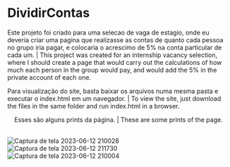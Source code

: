 # DividirContas
Este projeto foi criado para uma selecao de vaga de estagio, onde eu deveria criar uma pagina que realizasse as contas de quanto cada pessoa no grupo iria pagar, e colocaria o acrescimo de 5% na conta particular de cada um. | This project was created for an internship vacancy selection, where I should create a page that would carry out the calculations of how much each person in the group would pay, and would add the 5% in the private account of each one.

Para visualização do site, basta baixar os arquivos numa mesma pasta e executar o index.html em um navegador. | To view the site, just download the files in the same folder and run index.html in a browser.
<div align="center">
Esses são alguns prints da página. | These are some prints of the page.
</div><br>

![Captura de tela 2023-06-12 210028](https://github.com/0aquarianjo/DividirContas/assets/130726878/2e3fa66c-73df-428b-8c83-cb777d2dc1a7)
![Captura de tela 2023-06-12 211730](https://github.com/0aquarianjo/DividirContas/assets/130726878/7d3c6def-993e-4fc8-b7c8-1589b26bf290)
![Captura de tela 2023-06-12 210004](https://github.com/0aquarianjo/DividirContas/assets/130726878/cae02bb3-563c-484a-a7d6-d712698d5aa5)

